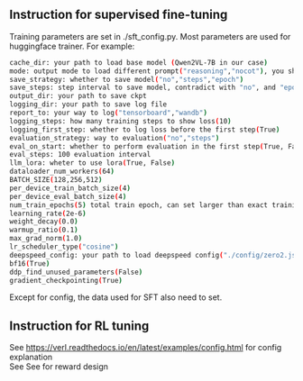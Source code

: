 ## Instruction for supervised fine-tuning
Training parameters are set in ./sft_config.py. Most parameters are used for huggingface trainer. For example:  
```bash
cache_dir: your path to load base model (Qwen2VL-7B in our case)  
mode: output mode to load different prompt("reasoning","nocot"), you should manually set them in your dataloader  
save_strategy: whether to save model("no","steps","epoch")  
save_steps: step interval to save model, contradict with "no", and "epoch"(500)  
output_dir: your path to save ckpt
logging_dir: your path to save log file  
report_to: your way to log("tensorboard","wandb")  
logging_steps: how many training steps to show loss(10)  
logging_first_step: whether to log loss before the first step(True)
evaluation_strategy: way to evaluation("no","steps")  
eval_on_start: whether to perform evaluation in the first step(True, False)
eval_steps: 100 evaluation interval  
llm_lora: wheter to use lora(True, False)
dataloader_num_workers(64)  
BATCH_SIZE(128,256,512)  
per_device_train_batch_size(4)
per_device_eval_batch_size(4)  
num_train_epochs(5) total train epoch, can set larger than exact training steps to avoid too small lr  
learning_rate(2e-6)
weight_decay(0.0)  
warmup_ratio(0.1)  
max_grad_norm(1.0)  
lr_scheduler_type("cosine")   
deepspeed_config: your path to load deepspeed config("./config/zero2.json")
bf16(True)  
ddp_find_unused_parameters(False)  
gradient_checkpointing(True)  
```
Except for config, the data used for SFT also need to set.  

## Instruction for RL tuning
See https://verl.readthedocs.io/en/latest/examples/config.html for config explanation  
See 
See for reward design  

